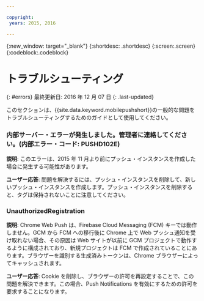 ```yaml
---

copyright:
 years: 2015, 2016

---
```


{:new_window: target="_blank"}
{:shortdesc: .shortdesc}
{:screen:.screen}
{:codeblock:.codeblock}

# トラブルシューティング
{: #errors}
最終更新日: 2016 年 12 月 07 日
{: .last-updated}

このセクションは、{{site.data.keyword.mobilepushshort}}の一般的な問題をトラブルシューティングするためのガイドとして使用してください。


### 内部サーバー・エラーが発生しました。管理者に連絡してください。(内部エラー・コード: PUSHD102E)

**説明**: このエラーは、2015 年 11 月より前にプッシュ・インスタンスを作成した場合に発生する可能性があります。  

**ユーザー応答**: 問題を解決するには、プッシュ・インスタンスを削除して、新しいプッシュ・インスタンスを作成します。プッシュ・インスタンスを削除すると、タグは保持されないことに注意してください。


### UnauthorizedRegistration

**説明**: Chrome Web Push は、Firebase Cloud Messaging (FCM) キーでは動作しません。GCM から FCM への移行後に Chrome 上で Web プッシュ通知を受け取れない場合、その原因は Web サイトが以前に GCM プロジェクトで動作するように構成されており、新規プロジェクトは FCM で作成されていることにあります。ブラウザーを識別する生成済みトークンは、Chrome ブラウザーによってキャッシュされます。

**ユーザー応答**: Cookie を削除し、ブラウザーの許可を再設定することで、この問題を解決できます。この場合、Push Notifications を有効にするための許可を要求することになります。 

